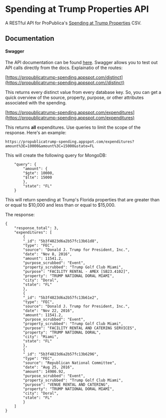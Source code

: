 # Spending at Trump Properties API

A RESTful API for ProPublica's [Spending at Trump Properties](https://www.propublica.org/datastore/dataset/spending-at-trump-properties) CSV.

## Documentation

#### Swagger
The API documentation can be found [here](https://propublicatrump-spending.appspot.com/api-docs/). Swagger allows you to test out API calls directly from the docs. Explainatio of the routes:

[https://propublicatrump-spending.appspot.com/distinct](https://propublicatrump-spending.appspot.com//distinct)

This returns every distinct value from every database key. So, you can get a quick overview of the source, property, purpose, or other attributes associated with the spending.

[https://propublicatrump-spending.appspot.com/expenditures](https://propublicatrump-spending.appspot.com/expenditures)

This returns **all** expenditures. Use queries to limit the scope of the response. Here's an example:

```
https://propublicatrump-spending.appspot.com/expenditures?amount%3E=10000&amount%3C=15000&state=FL
```

This will create the following query for MongoDB:

```
    "query": {
        "amount": {
        "$gte": 10000,
        "$lte": 15000
        },
        "state": "FL"
    }
```
This will return spending at Trump's Florida properties that are greater than or equal to $10,000 and less than or equal to $15,000.

The response:

```
{    
    "response_total": 3,
    "expenditures": [
        {
        "_id": "5b3f4823d6a2b57fc13b61d8",
        "type": "FEC",
        "source": "Donald J. Trump for President, Inc.",
        "date": "Nov 8, 2016",
        "amount": 11541.2,
        "purpose_scrubbed": "Event",
        "property_scrubbed": "Trump Golf Club Miami",
        "purpose": "FACILITY RENTAL - AMEX [SB23.4102]",
        "property": "TRUMP NATIONAL DORAL MIAMI",
        "city": "Doral",
        "state": "FL"
        },
        {
        "_id": "5b3f4823d6a2b57fc13b61e2",
        "type": "FEC",
        "source": "Donald J. Trump for President, Inc.",
        "date": "Nov 22, 2016",
        "amount": 11541.2,
        "purpose_scrubbed": "Event",
        "property_scrubbed": "Trump Golf Club Miami",
        "purpose": "FACILITY RENTAL AND CATERING SERVICES",
        "property": "TRUMP NATIONAL DORAL",
        "city": "Miami",
        "state": "FL"
        },
        {
        "_id": "5b3f4823d6a2b57fc13b6296",
        "type": "FEC",
        "source": "Republican National Committee",
        "date": "Aug 25, 2016",
        "amount": 14986.92,
        "purpose_scrubbed": "Event",
        "property_scrubbed": "Trump Golf Club Miami",
        "purpose": "VENUE RENTAL AND CATERING",
        "property": "TRUMP NATIONAL DORAL MIAMI",
        "city": "Doral",
        "state": "FL"
        }
    ]
}
```